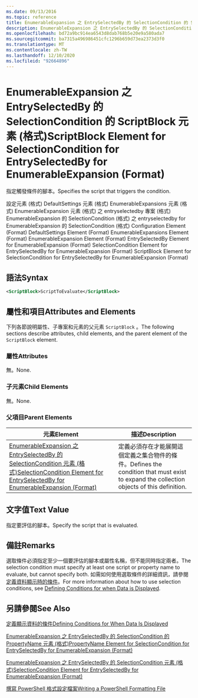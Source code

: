 ```yaml
---
ms.date: 09/13/2016
ms.topic: reference
title: EnumerableExpansion 之 EntrySelectedBy 的 SelectionCondition 的 ScriptBlock 元素 (格式)
description: EnumerableExpansion 之 EntrySelectedBy 的 SelectionCondition 的 ScriptBlock 元素 (格式)
ms.openlocfilehash: bd72a9bc914ea6543d8dab768b5e20e9a580ada7
ms.sourcegitcommit: ba7315a496986451cfc1296b659d73ea2373d3f0
ms.translationtype: MT
ms.contentlocale: zh-TW
ms.lasthandoff: 12/10/2020
ms.locfileid: "92664896"
---
```

# <a name="scriptblock-element-for-selectioncondition-for-entryselectedby-for-enumerableexpansion-format"></a><span data-ttu-id="85961-103">EnumerableExpansion 之 EntrySelectedBy 的 SelectionCondition 的 ScriptBlock 元素 (格式)</span><span class="sxs-lookup"><span data-stu-id="85961-103">ScriptBlock Element for SelectionCondition for EntrySelectedBy for EnumerableExpansion (Format)</span></span>

<span data-ttu-id="85961-104">指定觸發條件的腳本。</span><span class="sxs-lookup"><span data-stu-id="85961-104">Specifies the script that triggers the condition.</span></span>

<span data-ttu-id="85961-105">設定元素 (格式) DefaultSettings 元素 (格式) EnumerableExpansions 元素 (格式) EnumerableExpansion 元素 (格式) 之 entryselectedby 專案 (格式) EnumerableExpansion 的 SelectionCondition (格式) 之 entryselectedby for EnumerableExpansion 的 SelectionCondition (格式) </span><span class="sxs-lookup"><span data-stu-id="85961-105">Configuration Element (Format) DefaultSettings Element (Format) EnumerableExpansions Element (Format) EnumerableExpansion Element (Format) EntrySelectedBy Element for EnumerableExpansion (Format) SelectionCondition Element for EntrySelectedBy for EnumerableExpansion (Format) ScriptBlock Element for SelectionCondition for EntrySelectedBy for EnumerableExpansion (Format)</span></span>

## <a name="syntax"></a><span data-ttu-id="85961-106">語法</span><span class="sxs-lookup"><span data-stu-id="85961-106">Syntax</span></span>

```xml
<ScriptBlock>ScriptToEvaluate</ScriptBlock>
```

## <a name="attributes-and-elements"></a><span data-ttu-id="85961-107">屬性和項目</span><span class="sxs-lookup"><span data-stu-id="85961-107">Attributes and Elements</span></span>

<span data-ttu-id="85961-108">下列各節說明屬性、子專案和元素的父元素 `ScriptBlock` 。</span><span class="sxs-lookup"><span data-stu-id="85961-108">The following sections describe attributes, child elements, and the parent element of the `ScriptBlock` element.</span></span>

### <a name="attributes"></a><span data-ttu-id="85961-109">屬性</span><span class="sxs-lookup"><span data-stu-id="85961-109">Attributes</span></span>

<span data-ttu-id="85961-110">無。</span><span class="sxs-lookup"><span data-stu-id="85961-110">None.</span></span>

### <a name="child-elements"></a><span data-ttu-id="85961-111">子元素</span><span class="sxs-lookup"><span data-stu-id="85961-111">Child Elements</span></span>

<span data-ttu-id="85961-112">無。</span><span class="sxs-lookup"><span data-stu-id="85961-112">None.</span></span>

### <a name="parent-elements"></a><span data-ttu-id="85961-113">父項目</span><span class="sxs-lookup"><span data-stu-id="85961-113">Parent Elements</span></span>

|<span data-ttu-id="85961-114">元素</span><span class="sxs-lookup"><span data-stu-id="85961-114">Element</span></span>|<span data-ttu-id="85961-115">描述</span><span class="sxs-lookup"><span data-stu-id="85961-115">Description</span></span>|
|-------------|-----------------|
|[<span data-ttu-id="85961-116">EnumerableExpansion 之 EntrySelectedBy 的 SelectionCondition 元素 (格式)</span><span class="sxs-lookup"><span data-stu-id="85961-116">SelectionCondition Element for EntrySelectedBy for EnumerableExpansion (Format)</span></span>](./selectioncondition-element-for-entryselectedby-for-enumerableexpansion-format.md)|<span data-ttu-id="85961-117">定義必須存在才能展開這個定義之集合物件的條件。</span><span class="sxs-lookup"><span data-stu-id="85961-117">Defines the condition that must exist to expand the collection objects of this definition.</span></span>|

## <a name="text-value"></a><span data-ttu-id="85961-118">文字值</span><span class="sxs-lookup"><span data-stu-id="85961-118">Text Value</span></span>

<span data-ttu-id="85961-119">指定要評估的腳本。</span><span class="sxs-lookup"><span data-stu-id="85961-119">Specify the script that is evaluated.</span></span>

## <a name="remarks"></a><span data-ttu-id="85961-120">備註</span><span class="sxs-lookup"><span data-stu-id="85961-120">Remarks</span></span>

<span data-ttu-id="85961-121">選取條件必須指定至少一個要評估的腳本或屬性名稱，但不能同時指定兩者。</span><span class="sxs-lookup"><span data-stu-id="85961-121">The selection condition must specify at least one script or property name to evaluate, but cannot specify both.</span></span> <span data-ttu-id="85961-122">如需如何使用選取條件的詳細資訊，請參閱 [定義資料顯示時的條件](./defining-conditions-for-displaying-data.md)。</span><span class="sxs-lookup"><span data-stu-id="85961-122">For more information about how to use selection conditions, see [Defining Conditions for when Data is Displayed](./defining-conditions-for-displaying-data.md).</span></span>

## <a name="see-also"></a><span data-ttu-id="85961-123">另請參閱</span><span class="sxs-lookup"><span data-stu-id="85961-123">See Also</span></span>

[<span data-ttu-id="85961-124">定義顯示資料的條件</span><span class="sxs-lookup"><span data-stu-id="85961-124">Defining Conditions for When Data Is Displayed</span></span>](./defining-conditions-for-displaying-data.md)

[<span data-ttu-id="85961-125">EnumerableExpansion 之 EntrySelectedBy 的 SelectionCondition 的 PropertyName 元素 (格式)</span><span class="sxs-lookup"><span data-stu-id="85961-125">PropertyName Element for SelectionCondition for EntrySelectedBy for EnumerableExpansion (Format)</span></span>](./propertyname-element-for-selectioncondition-for-entryselectedby-for-enumerableexpansion-format.md)

[<span data-ttu-id="85961-126">EnumerableExpansion 之 EntrySelectedBy 的 SelectionCondition 元素 (格式)</span><span class="sxs-lookup"><span data-stu-id="85961-126">SelectionCondition Element for EntrySelectedBy for EnumerableExpansion (Format)</span></span>](./selectioncondition-element-for-entryselectedby-for-enumerableexpansion-format.md)

[<span data-ttu-id="85961-127">撰寫 PowerShell 格式設定檔案</span><span class="sxs-lookup"><span data-stu-id="85961-127">Writing a PowerShell Formatting File</span></span>](./writing-a-powershell-formatting-file.md)
